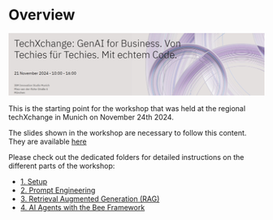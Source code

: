 # Overview
![alt text](image.png)

This is the starting point for the workshop that was held at the regional techXchange in Munich on November 24th 2024. 

The slides shown in the workshop are necessary to follow this content. They are available [here](https://livesend.ibm.com/i/1BnhBz___86riEpfyBKWOJ9Vy2XvqRvE0p7B28aMcyaRqWgKwKd___PLUSSIGNf___wDsuPLUSSIGN8DgDWmYxL11TGc899cwiZuUSCSSQtIQtKHYHya9XgfkhSQMQIEQUALSIGN) 


Please check out the dedicated folders for detailed instructions on the different parts of the workshop:

* [1. Setup](/workshops/regional_techXchange_2024_10/00_setup/readme.md)
* [2. Prompt Engineering](/workshops/regional_techXchange_2024_10/01_phase1_prompt_engineering/readme.md)
* [3. Retrieval Augmented Generation (RAG)](/workshops/regional_techXchange_2024_10/01_phase1_prompt_engineering/readme.md)
* [4. AI Agents with the Bee Framework](/workshops/regional_techXchange_2024_10/03_phase3_agents/readme.md)
